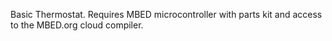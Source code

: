 Basic Thermostat. Requires MBED microcontroller with parts kit and access to the MBED.org cloud compiler.
